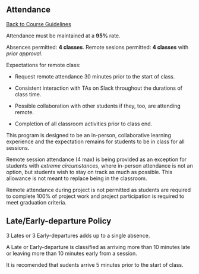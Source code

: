 ## Attendance

[Back to Course Guidelines](/../../)

Attendance must be maintained at a **95%** rate.

Absences permitted: **4 classes**.
Remote sesions permitted: **4 classes** with _prior approval_.

Expectations for remote class:

-   Request remote attendance 30 minutes prior to the start of class.

-   Consistent interaction with TAs on Slack throughout the durations of class time.

-   Possible collaboration with other students if they, too, are attending remote.

-   Completion of all classroom activities prior to class end.

This program is designed to be an in-person, collaborative learning experience and the expectation remains for students to be in class for all sessions.

Remote session attendance (4 max) is being provided as an exception for students with _extreme circumstances_, where in-person attendance is not an option, but students wish to stay on track as much as possible. This allowance is not meant to replace being in the classroom.

Remote attendance during project is not permitted as students are required to complete 100% of project work and project participation is required to meet graduation criteria.

## Late/Early-departure Policy

3 Lates or 3 Early-departures adds up to a single absence.

A Late or Early-departure is classified as arriving more than 10 minutes late or leaving more than 10 minutes early from a session.

It is recomended that sudents arrive 5 minutes prior to the start of class.
